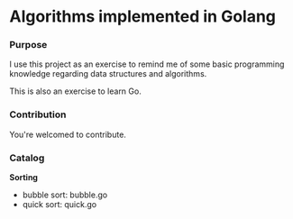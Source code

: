# Algorithms implemented in Golang

### Purpose
I use this project as an exercise to remind me of some basic programming knowledge regarding data structures and algorithms.

This is also an exercise to learn Go.

### Contribution
You're welcomed to contribute.

### Catalog
**Sorting**
- bubble sort: bubble.go
- quick sort: quick.go

